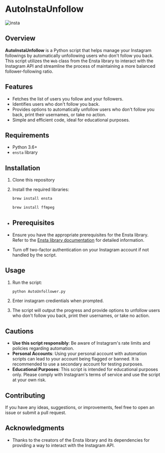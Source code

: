 # AutoInstaUnfollow 
![insta](https://github.com/user-attachments/assets/69b6cae4-1880-4a85-bff6-e06ecbcf5e9b)
## Overview

**AutoInstaUnfollow** is a Python script that helps manage your Instagram followings by automatically unfollowing users who don't follow you back. This script utilizes the `Web` class from the Ensta library to interact with the Instagram API and streamline the process of maintaining a more balanced follower-following ratio.

## Features

- Fetches the list of users you follow and your followers.
- Identifies users who don't follow you back.
- Provides options to automatically unfollow users who don't follow you back, print their usernames, or take no action.
- Simple and efficient code, ideal for educational purposes.


## Requirements

- Python 3.6+
- `ensta` library

## Installation

1. Clone this repository

2. Install the required libraries:

    ```bash
    brew install ensta
    ```
    ```bash
    brew install ffmpeg
    ```

- ## Prerequisites

- Ensure you have the appropriate prerequisites for the Ensta library. Refer to the [Ensta library documentation]([#](https://github.com/diezo/Ensta)) for detailed information.
- Turn off two-factor authentication on your Instagram account if not handled by the script.

## Usage

1. Run the script:

    ```bash
    python AutoUnfollower.py
    ```
2. Enter instagram credientials when prompted.
3. The script will output the progress and provide options to unfollow users who don't follow you back, print their usernames, or take no action.

## Cautions

- **Use this script responsibly**: Be aware of Instagram's rate limits and policies regarding automation.
- **Personal Accounts**: Using your personal account with automation scripts can lead to your account being flagged or banned. It is recommended to use a secondary account for testing purposes.
- **Educational Purposes**: This script is intended for educational purposes only. Please comply with Instagram's terms of service and use the script at your own risk.

## Contributing

If you have any ideas, suggestions, or improvements, feel free to open an issue or submit a pull request.

## Acknowledgments

- Thanks to the creators of the Ensta library and its dependencies for providing a way to interact with the Instagram API.
